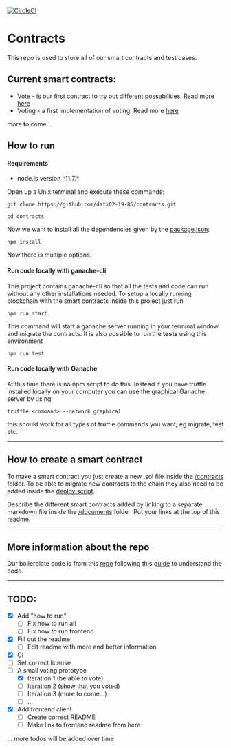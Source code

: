[![CircleCI](https://circleci.com/gh/datx02-19-85/contracts.svg?style=svg)](https://circleci.com/gh/datx02-19-85/contracts)

# Contracts

This repo is used to store all of our smart contracts and test cases.

## Current smart contracts:
- Vote - is our first contract to try out different possabilities. Read more [here](/documents/vote.md)
- Voting - a first implementation of voting. Read more [here](/documents/voting.md)

more to come...

## How to run

#### Requirements
 - node.js version ^11.7.*

Open up a Unix terminal and execute these commands:

```
git clone https://github.com/datx02-19-85/contracts.git
```
```
cd contracts
```
Now we want to install all the dependencies given by the [package.json](package.json):
```
npm install
```
Now there is multiple options.

#### Run code locally with ganache-cli
This project contains ganache-cli so that all the tests and code can run without any other installations needed. To setup a locally running blockchain with the smart contracts inside this project just run
```
npm run start
```
This command will start a ganache server running in your terminal window and migrate the contracts. It is also possible to run the **tests** using this environment 
```
npm run test
```

#### Run code locally with Ganache 
At this time there is no npm script to do this. Instead if you have truffle installed locally on your computer you can use the graphical Ganache server by using
```
truffle <command> --network graphical
```
this should work for all types of truffle commands you want, eg migrate, test etc.

___

## How to create a smart contract
To make a smart contract you just create a new .sol file inside the [/contracts](/contracts/) folder. To be able to migrate new contracts to the chain they also need to be added inside the [deploy script](/migrations/2_deploy_contracts.js). 


Describe the different smart contracts added by linking to a separate markdown file inside the [/documents](/documents/) folder. Put your links at the top of this readme.

___

## More information about the repo
Our boilerplate code is from this [repo](https://github.com/tylerjohnhaden/__truffle-boilerplate)
following this [guide](https://blog.ippon.tech/creating-your-first-truffle-project-part-2-of-2/) to understand the code.

___

## TODO:
- [x] Add "how to run"
  - [ ] Fix how to run all
  - [ ] Fix how to run frontend
- [x] Fill out the readme
  - [ ] Edit readme with more and better information
- [x] CI
- [ ] Set correct license
- [ ] A small voting prototype
  - [x] Iteration 1 (be able to vote)
  - [ ] Iteration 2 (show that you voted)
  - [ ] Iteration 3 (more to come...)
  - [ ] ...
- [x] Add frontend client
  - [ ] Create correct README
  - [ ] Make link to frontend readme from here

... more todos will be added over time